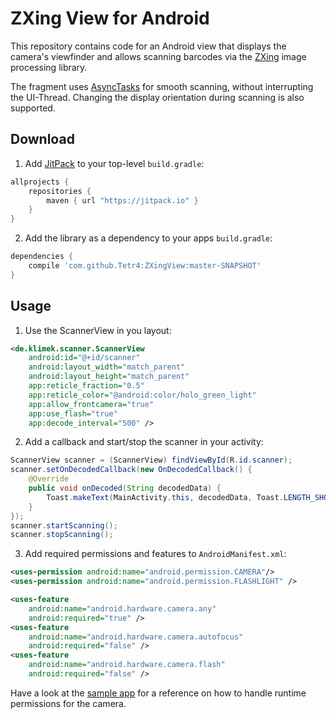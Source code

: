 ZXing View for Android
=============

This repository contains code for an Android view that displays the camera's viewfinder and allows scanning barcodes via the [ZXing](https://github.com/zxing/zxing) image processing library.  

The fragment uses [AsyncTasks](https://developer.android.com/reference/android/os/AsyncTask.html) for smooth scanning, without interrupting the UI-Thread. Changing the display orientation during scanning is also supported.

## Download

1. Add [JitPack](https://jitpack.io/) to your top-level `build.gradle`:

```gradle
allprojects {
    repositories {
        maven { url "https://jitpack.io" }
    }
}
```

2. Add the library as a dependency to your apps `build.gradle`:

```gradle
dependencies {
    compile 'com.github.Tetr4:ZXingView:master-SNAPSHOT'
}
```

## Usage

1. Use the ScannerView in you layout:

```xml
<de.klimek.scanner.ScannerView
    android:id="@+id/scanner"
    android:layout_width="match_parent"
    android:layout_height="match_parent"
    app:reticle_fraction="0.5"
    app:reticle_color="@android:color/holo_green_light"
    app:allow_frontcamera="true"
    app:use_flash="true"
    app:decode_interval="500" />
```

2. Add a callback and start/stop the scanner in your activity:

```java
ScannerView scanner = (ScannerView) findViewById(R.id.scanner);
scanner.setOnDecodedCallback(new OnDecodedCallback() {
    @Override
    public void onDecoded(String decodedData) {
        Toast.makeText(MainActivity.this, decodedData, Toast.LENGTH_SHORT).show();
    }
});
scanner.startScanning();
scanner.stopScanning();
```

3. Add required permissions and features to `AndroidManifest.xml`:

```xml
<uses-permission android:name="android.permission.CAMERA"/>
<uses-permission android:name="android.permission.FLASHLIGHT" />

<uses-feature
    android:name="android.hardware.camera.any"
    android:required="true" />
<uses-feature
    android:name="android.hardware.camera.autofocus"
    android:required="false" />
<uses-feature
    android:name="android.hardware.camera.flash"
    android:required="false" />
```

Have a look at the [sample app](sample/src/main/java/de/klimek/scanner/sample/MainActivity.java) for a reference on how to handle runtime permissions for the camera.